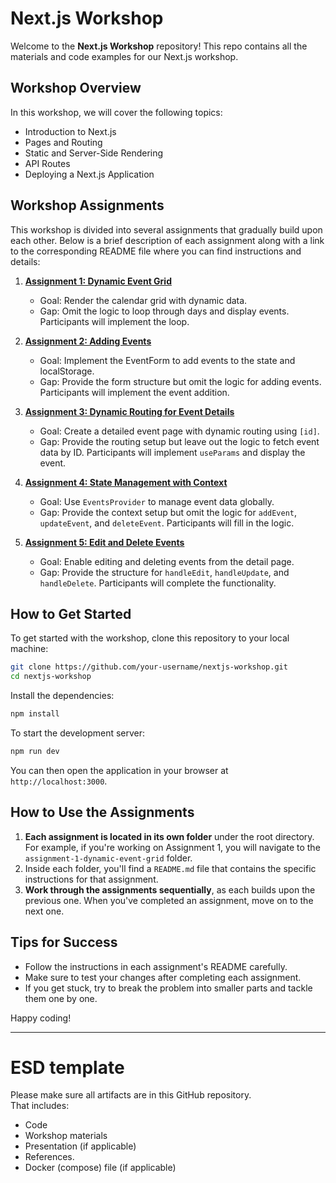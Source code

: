 # Next.js Workshop

Welcome to the **Next.js Workshop** repository! This repo contains all the materials and code examples for our Next.js workshop.

## Workshop Overview

In this workshop, we will cover the following topics:
- Introduction to Next.js
- Pages and Routing
- Static and Server-Side Rendering
- API Routes
- Deploying a Next.js Application

## Workshop Assignments

This workshop is divided into several assignments that gradually build upon each other. Below is a brief description of each assignment along with a link to the corresponding README file where you can find instructions and details:

1. **[Assignment 1: Dynamic Event Grid](./assignment-1-dynamic-event-grid/README.md)**
   - Goal: Render the calendar grid with dynamic data.
   - Gap: Omit the logic to loop through days and display events. Participants will implement the loop.

2. **[Assignment 2: Adding Events](./assignment-2-adding-events/README.md)**
   - Goal: Implement the EventForm to add events to the state and localStorage.
   - Gap: Provide the form structure but omit the logic for adding events. Participants will implement the event addition.

3. **[Assignment 3: Dynamic Routing for Event Details](./assignment-3-dynamic-routing/README.md)**
   - Goal: Create a detailed event page with dynamic routing using `[id]`.
   - Gap: Provide the routing setup but leave out the logic to fetch event data by ID. Participants will implement `useParams` and display the event.

4. **[Assignment 4: State Management with Context](./assignment-4-state-management/README.md)**
   - Goal: Use `EventsProvider` to manage event data globally.
   - Gap: Provide the context setup but omit the logic for `addEvent`, `updateEvent`, and `deleteEvent`. Participants will fill in the logic.

5. **[Assignment 5: Edit and Delete Events](./assignment-5-edit-delete-events/README.md)**
   - Goal: Enable editing and deleting events from the detail page.
   - Gap: Provide the structure for `handleEdit`, `handleUpdate`, and `handleDelete`. Participants will complete the functionality.

## How to Get Started

To get started with the workshop, clone this repository to your local machine:

```bash
git clone https://github.com/your-username/nextjs-workshop.git
cd nextjs-workshop
```

Install the dependencies:

```bash
npm install
```

To start the development server:

```bash
npm run dev
```

You can then open the application in your browser at `http://localhost:3000`.

## How to Use the Assignments

1. **Each assignment is located in its own folder** under the root directory. For example, if you're working on Assignment 1, you will navigate to the `assignment-1-dynamic-event-grid` folder.
2. Inside each folder, you'll find a `README.md` file that contains the specific instructions for that assignment.
3. **Work through the assignments sequentially**, as each builds upon the previous one. When you've completed an assignment, move on to the next one.

## Tips for Success

- Follow the instructions in each assignment's README carefully.
- Make sure to test your changes after completing each assignment.
- If you get stuck, try to break the problem into smaller parts and tackle them one by one.

Happy coding!

---

# ESD template

Please make sure all artifacts are in this GitHub repository.  
That includes:

- Code
- Workshop materials
- Presentation (if applicable)
- References.
- Docker (compose) file (if applicable)
